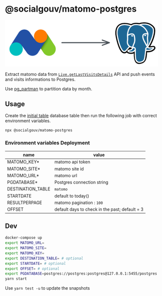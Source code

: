 # @socialgouv/matomo-postgres

![header](./header.png)

Extract matomo data from [`Live.getLastVisitsDetails`](https://developer.matomo.org/api-reference/reporting-api) API and push events and visits informations to Postgres.

Use [pg_partman](https://github.com/pgpartman/pg_partman) to partition data by month.

## Usage

Create the [initial table](./initial.sql) database table then run the following job with correct environment variables.

```sh
npx @socialgouv/matomo-postgres
```

### Environment variables Deployment

| name              | value                                          |
| ----------------- | ---------------------------------------------- |
| MATOMO_KEY\*      | matomo api token                               |
| MATOMO_SITE\*     | matomo site id                                 |
| MATOMO_URL\*      | matomo url                                     |
| PGDATABASE\*      | Postgres connection string                     |
| DESTINATION_TABLE | `matomo`                                       |
| STARTDATE         | default to today()                             |
| RESULTPERPAGE     | matomo pagination : `100`                      |
| OFFSET            | default days to check in the past; default = 3 |

## Dev

```sh
docker-compose up
export MATOMO_URL=
export MATOMO_SITE=
export MATOMO_KEY=
export DESTINATION_TABLE= # optional
export STARTDATE= # optional
export OFFSET= # optional
export PGDATABASE=postgres://postgres:postgres@127.0.0.1:5455/postgres
yarn start
```

Use `yarn test -u` to update the snapshots

